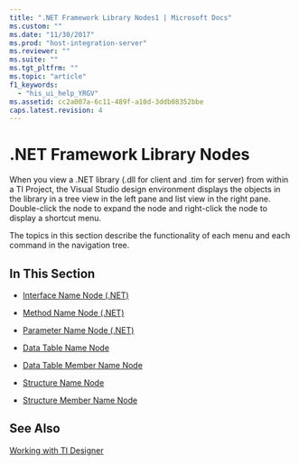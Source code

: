 ```yaml
---
title: ".NET Framework Library Nodes1 | Microsoft Docs"
ms.custom: ""
ms.date: "11/30/2017"
ms.prod: "host-integration-server"
ms.reviewer: ""
ms.suite: ""
ms.tgt_pltfrm: ""
ms.topic: "article"
f1_keywords: 
  - "his_ui_help_YRGV"
ms.assetid: cc2a007a-6c11-489f-a10d-3ddb08352bbe
caps.latest.revision: 4
---
```

# .NET Framework Library Nodes
When you view a .NET library (.dll for client and .tim for server) from within a TI Project, the Visual Studio design environment displays the objects in the library in a tree view in the left pane and list view in the right pane. Double-click the node to expand the node and right-click the node to display a shortcut menu.  
  
 The topics in this section describe the functionality of each menu and each command in the navigation tree.  
  
## In This Section  
  
-   [Interface Name Node (.NET)](../HIS2010/interface-name-node-net-1.md)  
  
-   [Method Name Node (.NET)](../HIS2010/method-name-node-net-1.md)  
  
-   [Parameter Name Node (.NET)](../HIS2010/parameter-name-node-net-2.md)  
  
-   [Data Table Name Node](../HIS2010/data-table-name-node1.md)  
  
-   [Data Table Member Name Node](../HIS2010/data-table-member-name-node2.md)  
  
-   [Structure Name Node](../HIS2010/structure-name-node2.md)  
  
-   [Structure Member Name Node](../HIS2010/structure-member-name-node1.md)  
  
## See Also  
 [Working with TI Designer](../HIS2010/working-with-ti-designer2.md)